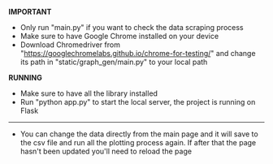 **IMPORTANT**
- Only run "main.py" if you want to check the data scraping process
- Make sure to have Google Chrome installed on your device
- Download Chromedriver from "https://googlechromelabs.github.io/chrome-for-testing/" and change its
path in "static/graph_gen/main.py" to your local path

**RUNNING**
- Make sure to have all the library installed
- Run "python app.py" to start the local server, the project is running on Flask
---------------------------------------------------------------------------------------------------------
- You can change the data directly from the main page and it will save to the csv file and run
all the plotting process again. If after that the page hasn't been updated you'll need to reload
the page
